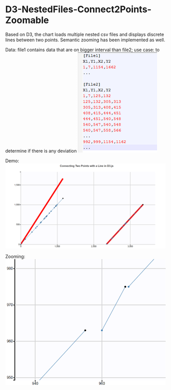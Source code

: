 # D3-NestedFiles-Connect2Points-Zoomable
Based on D3, the chart loads multiple nested csv files and displays discrete lines between two points. Semantic zooming has been implemented as well.

Data:
file1 contains data that are on bigger interval than file2; use case: to determine if there is any deviation 
![Alt text](/image/file.PNG "Test data")

Demo:
![Alt text](/image/chart.PNG "Demo on Connect2Point")

Zooming: 
![Alt text](/image/zooming.PNG "After zooming")
